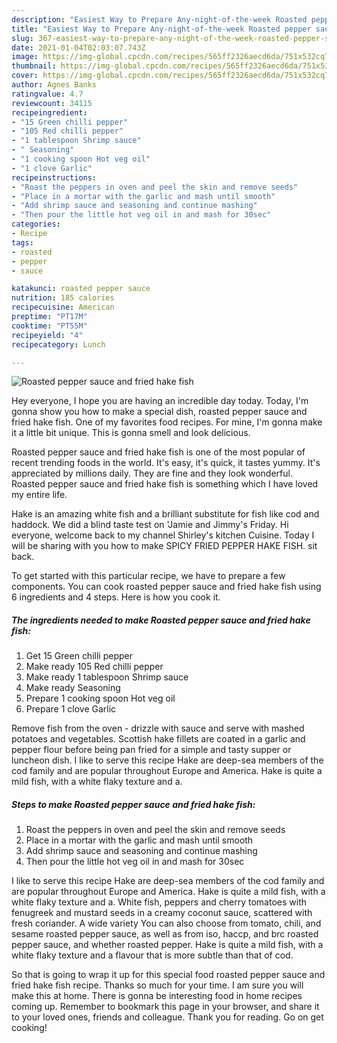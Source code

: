 ```yaml
---
description: "Easiest Way to Prepare Any-night-of-the-week Roasted pepper sauce and fried hake fish"
title: "Easiest Way to Prepare Any-night-of-the-week Roasted pepper sauce and fried hake fish"
slug: 367-easiest-way-to-prepare-any-night-of-the-week-roasted-pepper-sauce-and-fried-hake-fish
date: 2021-01-04T02:03:07.743Z
image: https://img-global.cpcdn.com/recipes/565ff2326aecd6da/751x532cq70/roasted-pepper-sauce-and-fried-hake-fish-recipe-main-photo.jpg
thumbnail: https://img-global.cpcdn.com/recipes/565ff2326aecd6da/751x532cq70/roasted-pepper-sauce-and-fried-hake-fish-recipe-main-photo.jpg
cover: https://img-global.cpcdn.com/recipes/565ff2326aecd6da/751x532cq70/roasted-pepper-sauce-and-fried-hake-fish-recipe-main-photo.jpg
author: Agnes Banks
ratingvalue: 4.7
reviewcount: 34115
recipeingredient:
- "15 Green chilli pepper"
- "105 Red chilli pepper"
- "1 tablespoon Shrimp sauce"
- " Seasoning"
- "1 cooking spoon Hot veg oil"
- "1 clove Garlic"
recipeinstructions:
- "Roast the peppers in oven and peel the skin and remove seeds"
- "Place in a mortar with the garlic and mash until smooth"
- "Add shrimp sauce and seasoning and continue mashing"
- "Then pour the little hot veg oil in and mash for 30sec"
categories:
- Recipe
tags:
- roasted
- pepper
- sauce

katakunci: roasted pepper sauce 
nutrition: 185 calories
recipecuisine: American
preptime: "PT17M"
cooktime: "PT55M"
recipeyield: "4"
recipecategory: Lunch

---
```



![Roasted pepper sauce and fried hake fish](https://img-global.cpcdn.com/recipes/565ff2326aecd6da/751x532cq70/roasted-pepper-sauce-and-fried-hake-fish-recipe-main-photo.jpg)

Hey everyone, I hope you are having an incredible day today. Today, I'm gonna show you how to make a special dish, roasted pepper sauce and fried hake fish. One of my favorites food recipes. For mine, I'm gonna make it a little bit unique. This is gonna smell and look delicious.

Roasted pepper sauce and fried hake fish is one of the most popular of recent trending foods in the world. It's easy, it's quick, it tastes yummy. It's appreciated by millions daily. They are fine and they look wonderful. Roasted pepper sauce and fried hake fish is something which I have loved my entire life.

Hake is an amazing white fish and a brilliant substitute for fish like cod and haddock. We did a blind taste test on &#39;Jamie and Jimmy&#39;s Friday. Hi everyone, welcome back to my channel Shirley&#39;s kitchen Cuisine. Today I will be sharing with you how to make SPICY FRIED PEPPER HAKE FISH. sit back.


To get started with this particular recipe, we have to prepare a few components. You can cook roasted pepper sauce and fried hake fish using 6 ingredients and 4 steps. Here is how you cook it.

<!--inarticleads1-->

##### The ingredients needed to make Roasted pepper sauce and fried hake fish:

1. Get 15 Green chilli pepper
1. Make ready 105 Red chilli pepper
1. Make ready 1 tablespoon Shrimp sauce
1. Make ready  Seasoning
1. Prepare 1 cooking spoon Hot veg oil
1. Prepare 1 clove Garlic


Remove fish from the oven - drizzle with sauce and serve with mashed potatoes and vegetables. Scottish hake fillets are coated in a garlic and pepper flour before being pan fried for a simple and tasty supper or luncheon dish. I like to serve this recipe Hake are deep-sea members of the cod family and are popular throughout Europe and America. Hake is quite a mild fish, with a white flaky texture and a. 

<!--inarticleads2-->

##### Steps to make Roasted pepper sauce and fried hake fish:

1. Roast the peppers in oven and peel the skin and remove seeds
1. Place in a mortar with the garlic and mash until smooth
1. Add shrimp sauce and seasoning and continue mashing
1. Then pour the little hot veg oil in and mash for 30sec


I like to serve this recipe Hake are deep-sea members of the cod family and are popular throughout Europe and America. Hake is quite a mild fish, with a white flaky texture and a. White fish, peppers and cherry tomatoes with fenugreek and mustard seeds in a creamy coconut sauce, scattered with fresh coriander. A wide variety You can also choose from tomato, chili, and sesame roasted pepper sauce, as well as from iso, haccp, and brc roasted pepper sauce, and whether roasted pepper. Hake is quite a mild fish, with a white flaky texture and a flavour that is more subtle than that of cod. 

So that is going to wrap it up for this special food roasted pepper sauce and fried hake fish recipe. Thanks so much for your time. I am sure you will make this at home. There is gonna be interesting food in home recipes coming up. Remember to bookmark this page in your browser, and share it to your loved ones, friends and colleague. Thank you for reading. Go on get cooking!
